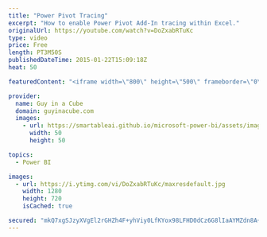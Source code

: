 ```yaml
---
title: "Power Pivot Tracing"
excerpt: "How to enable Power Pivot Add-In tracing within Excel."
originalUrl: https://youtube.com/watch?v=DoZxabRTuKc
type: video
price: Free
length: PT3M50S
publishedDateTime: 2015-01-22T15:09:18Z
heat: 50

featuredContent: "<iframe width=\"800\" height=\"500\" frameborder=\"0\" src=\"https://www.youtube.com/embed/DoZxabRTuKc\" allow=\"accelerometer; autoplay; encrypted-media; gyroscope; picture-in-picture\" allowfullscreen></iframe>"

provider:
  name: Guy in a Cube
  domain: guyinacube.com
  images:
    - url: https://smartableai.github.io/microsoft-power-bi/assets/images/organizations/guyinacube.com-50x50.jpg
      width: 50
      height: 50

topics:
  - Power BI

images:
  - url: https://i.ytimg.com/vi/DoZxabRTuKc/maxresdefault.jpg
    width: 1280
    height: 720
    isCached: true

secured: "mkQ7xgSJzyXVgEl2rGHZh4F+yhViy0LfKYox98LFHD0dCz6G8lIaAYMZdn8A+kp/T3iUOBsiq+0NWHid1p22gfwFWgzPF80G07zf5xwxc2E6GEeADfAsY7PNiWCcQP/VyX9E0cNnDEkscfIrgukLHxhbt05pJN1S+b9Q9MKOP+NVtKZbDk7IYgijP4v25GJEYUE40FyRY5McdOg8TNXLFmZgOCx/C4Cmes25/VshorfOM4MIIAqKKCORvEenMt3gUbfqTugDQCXpZTnAUPi94WRW+hawY+SePPiIcwiZ9bANRynbc9TFezIzlK/qtLQIHy9zhrSbQifaWDmKFrCETFUacRmw7mZS/9X2gb/9ezjUj8uNdSTMt6vlvEYfVNB/zrj31Hnt5D8+yGeM2FlkoK5+JeI4kb8JLvlfCyAPVFs=;6I+/xILkBezB3nzlVntLKA=="
---
```


